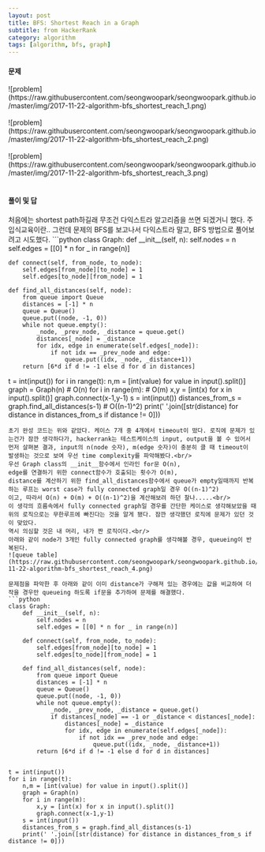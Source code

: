 ```yaml
---
layout: post
title: BFS: Shortest Reach in a Graph
subtitle: from HackerRank
category: algorithm
tags: [algorithm, bfs, graph]
---
```

<h4>문제</h4>
![problem](https://raw.githubusercontent.com/seongwoopark/seongwoopark.github.io/master/img/2017-11-22-algorithm-bfs_shortest_reach_1.png)<br/><br/>
![problem](https://raw.githubusercontent.com/seongwoopark/seongwoopark.github.io/master/img/2017-11-22-algorithm-bfs_shortest_reach_2.png)<br/><br/>
![problem](https://raw.githubusercontent.com/seongwoopark/seongwoopark.github.io/master/img/2017-11-22-algorithm-bfs_shortest_reach_3.png)<br/><br/>

<h4>풀이 및 답</h4>
처음에는 shortest path하길래 무조건 다익스트라 알고리즘을 쓰면 되겠거니 했다. 주입식교육이란.. 그런데 문제의 BFS를 보고나서 다익스트라 말고, BFS 방법으로
풀어보려고 시도했다.
```python
class Graph:
    def __init__(self, n):
        self.nodes = n
        self.edges = [[0] * n for _ in range(n)]

    def connect(self, from_node, to_node):
        self.edges[from_node][to_node] = 1
        self.edges[to_node][from_node] = 1

    def find_all_distances(self, node):
        from queue import Queue
        distances = [-1] * n
        queue = Queue()
        queue.put((node, -1, 0))
        while not queue.empty():
            _node, _prev_node, _distance = queue.get()
            distances[_node] = _distance
            for idx, edge in enumerate(self.edges[_node]):
                if not idx == _prev_node and edge:
                    queue.put((idx, _node, _distance+1))
        return [6*d if d != -1 else d for d in distances]


t = int(input())
for i in range(t):
    n,m = [int(value) for value in input().split()]
    graph = Graph(n)    # O(n)
    for i in range(m):  # O(m)
        x,y = [int(x) for x in input().split()]
        graph.connect(x-1,y-1)
    s = int(input())
    distances_from_s = graph.find_all_distances(s-1)    # O((n-1)^2)
    print(' '.join([str(distance) for distance in distances_from_s if distance != 0]))
```
초기 완성 코드는 위와 같았다. 케이스 7개 중 4개에서 timeout이 떴다. 로직에 문제가 있는건가 잠깐 생각하다가, hackerrank는 테스트케이스의 input, output을 볼 수 있어서
먼저 살펴본 결과, input의 n(node 숫자), m(edge 숫자)이 충분히 클 때 timeout이 발생하는 것으로 보여 우선 time complexity를 파악해봤다.<br/>
우선 Graph class의 __init__함수에서 인라인 for문 O(n), 
edge를 연결하기 위한 connect함수가 호출되는 횟수가 O(m), 
distance를 계산하기 위한 find_all_distances함수에서 queue가 empty일때까지 반복하는 루프는 worst case가 fully connected graph일 경우 O((n-1)^2)
이고, 따라서 O(n) + O(m) + O((n-1)^2)을 계산해보려 하던 찰나.....<br/>
이 생각의 흐름속에서 fully connected graph일 경우를 간단한 케이스로 생각해보았을 때 위의 로직으로는 무한루프에 빠진다는 것을 알게 됐다. 잠깐 생각했던 로직에 문제가 있던 것이 맞았다.
역시 의심할 것은 내 머리, 내가 짠 로직이다.<br/>
아래와 같이 node가 3개인 fully connected graph를 생각해볼 경우, queueing이 반복된다.
![queue table](https://raw.githubusercontent.com/seongwoopark/seongwoopark.github.io/master/img/2017-11-22-algorithm-bfs_shortest_reach_4.png)

문제점을 파악한 후 아래와 같이 이미 distance가 구해져 있는 경우에는 값을 비교하여 더 작을 경우만 queueing 하도록 if문을 추가하여 문제를 해결했다.  
```python
class Graph:
    def __init__(self, n):
        self.nodes = n
        self.edges = [[0] * n for _ in range(n)]

    def connect(self, from_node, to_node):
        self.edges[from_node][to_node] = 1
        self.edges[to_node][from_node] = 1

    def find_all_distances(self, node):
        from queue import Queue
        distances = [-1] * n
        queue = Queue()
        queue.put((node, -1, 0))
        while not queue.empty():
            _node, _prev_node, _distance = queue.get()
            if distances[_node] == -1 or _distance < distances[_node]:
                distances[_node] = _distance
                for idx, edge in enumerate(self.edges[_node]):
                    if not idx == _prev_node and edge:
                        queue.put((idx, _node, _distance+1))
        return [6*d if d != -1 else d for d in distances]


t = int(input())
for i in range(t):
    n,m = [int(value) for value in input().split()]
    graph = Graph(n)
    for i in range(m):
        x,y = [int(x) for x in input().split()]
        graph.connect(x-1,y-1)
    s = int(input())
    distances_from_s = graph.find_all_distances(s-1)
    print(' '.join([str(distance) for distance in distances_from_s if distance != 0]))
```